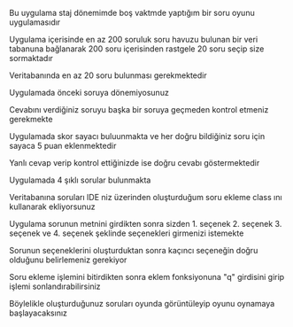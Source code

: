 Bu uygulama staj dönemimde boş vaktmde yaptığım bir soru oyunu uygulamasıdır

Uygulama içerisinde en az 200 soruluk soru havuzu bulunan bir veri tabanuna bağlanarak 200 soru içerisinden rastgele 20 soru seçip size sormaktadır

Veritabanında en az 20 soru bulunması gerekmektedir

Uygulamada önceki soruya dönemiyosunuz 

Cevabını verdiğiniz soruyu başka bir soruya geçmeden kontrol etmeniz gerekmekte

Uygulamada skor sayacı buluunmakta ve her doğru bildiğiniz soru için sayaca 5 puan eklenmektedir

Yanlı cevap verip kontrol ettiğinizde ise doğru cevabı göstermektedir

Uygulamada 4 şıklı sorular bulunmakta

Veritabanına soruları IDE niz üzerinden oluşturduğum soru ekleme class ını kullanarak ekliyorsunuz

Uygulama sorunun metnini girdikten sonra sizden 1. seçenek 2. seçenek 3. seçenek ve 4. seçenek şeklinde seçenekleri girmenizi istemekte

Sorunun seçeneklerini oluşturduktan sonra kaçıncı seçeneğin doğru olduğunu belirlemeniz gerekiyor

Soru ekleme işlemini  bitirdikten sonra eklem fonksiyonuna "q" girdisini girip işlemi sonlandırabilirsiniz

Böylelikle oluşturduğunuz soruları oyunda görüntüleyip oyunu oynamaya başlayacaksınız
